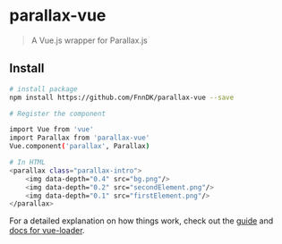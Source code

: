 # parallax-vue

> A Vue.js wrapper for Parallax.js

## Install

``` bash
# install package
npm install https://github.com/FnnDK/parallax-vue --save

# Register the component

import Vue from 'vue'
import Parallax from 'parallax-vue'
Vue.component('parallax', Parallax)

# In HTML
<parallax class="parallax-intro">
	<img data-depth="0.4" src="bg.png"/>
	<img data-depth="0.2" src="secondElement.png"/>
	<img data-depth="0.1" src="firstElement.png"/>
</parallax>

```

For a detailed explanation on how things work, check out the [guide](http://vuejs-templates.github.io/webpack/) and [docs for vue-loader](http://vuejs.github.io/vue-loader).
